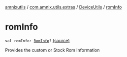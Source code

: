 [amnixutils](../../index.md) / [com.amnix.utils.extras](../index.md) / [DeviceUtils](index.md) / [romInfo](./rom-info.md)

# romInfo

`val romInfo: `[`RomInfo`](-rom-info/index.md)`?` [(source)](https://github.com/AmniX/amnixUtils/tree/master/amnixutils/src/main/java/com/amnix/utils/extras/DeviceUtils.kt#L144)

Provides the custom or Stock Rom Information

